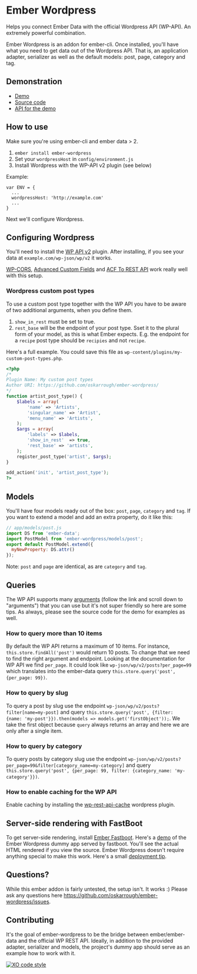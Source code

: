 # Ember Wordpress

Helps you connect Ember Data with the official Wordpress API (WP-API). An extremely powerful combination.

Ember Wordpress is an addon for ember-cli. Once installed, you'll have what you need to get data out of the Wordpress API. That is, an application adapter, serializer as well as the default models: post, page, category and tag.

## Demonstration

- [Demo](https://ember-wordpress.surge.sh/)
- [Source code](https://github.com/oskarrough/ember-wordpress/tree/master/tests/dummy/app)
- [API for the demo](https://dev-ember-wordpress.pantheonsite.io/wp-json/wp/v2/)

## How to use

Make sure you're using ember-cli and ember data > 2.

1. `ember install ember-wordpress`
2. Set your `wordpressHost` in `config/environment.js`
3. Install Wordpress with the WP-API v2 plugin (see below)

Example:

```
var ENV = {
  ...
  wordpressHost: 'http://example.com'
  ...
}
```

Next we'll configure Wordpress.

## Configuring Wordpress

You'll need to install the [WP API v2](https://wordpress.org/plugins/rest-api/) plugin. After installing, if you see your data at `example.com/wp-json/wp/v2` it works.

[WP-CORS](https://wordpress.org/plugins/wp-cors/), [Advanced Custom Fields](https://wordpress.org/plugins/advanced-custom-fields/) and [ACF To REST API](https://wordpress.org/plugins/acf-to-rest-api/) work really well with this setup.

### Wordpress custom post types

To use a custom post type together with the WP API you have to be aware of two additional arguments, when you define them.

1. `show_in_rest` must be set to true.
2. `rest_base` will be the endpoint of your post type. Sset it to the plural form of your model, as this is what Ember expects. E.g. the endpoint for a `recipe` post type should be `recipies` and not `recipe`.

Here's a full example. You could save this file as `wp-content/plugins/my-custom-post-types.php`.

```php
<?php
/*
Plugin Name: My custom post types
Author URI: https://github.com/oskarrough/ember-wordpress/
*/
function artist_post_type() {
	$labels = array(
		'name' => 'Artists',
		'singular_name' => 'Artist',
		'menu_name' => 'Artists',
	);
	$args = array(
		'labels' => $labels,
		'show_in_rest'	=> true,
		'rest_base' => 'artists',
	);
	register_post_type('artist', $args);
}

add_action('init', 'artist_post_type');
?>
```

## Models

You'll have four models ready out of the box:  `post`, `page`, `category` and `tag`.  If you want to extend a model and add an extra property, do it like this:

```js
// app/models/post.js
import DS from 'ember-data';
import PostModel from 'ember-wordpress/models/post';
export default PostModel.extend({
  myNewProperty: DS.attr()
});
```

Note: `post` and `page` are identical, as are `category` and `tag`.

## Queries

The WP API supports many [arguments](http://v2.wp-api.org/reference/posts/) (follow the link and scroll down to "arguments") that you can use but it's not super friendly so here are some tips. As always, please see the source code for the demo for examples as well.

### How to query more than 10 items

By default the WP API returns a maximum of 10 items. For instance, `this.store.findAll('post')` would return 10 posts. To change that we need to find the right argument and endpoint. Looking at the documentation for WP API we find `per_page`. It could look like `wp-json/wp/v2/posts?per_page=99` which translates into the ember-data query `this.store.query('post', {per_page: 99})`.

### How to query by slug

To query a post by slug use the endpoint `wp-json/wp/v2/posts?filter[name=my-post]` and query `this.store.query('post', {filter: {name: 'my-post'}}).then(models => models.get('firstObject'));`. We take the first object because `query` always returns an array and here we are only after a single item.

### How to query by category

To query posts by category slug use the endpoint `wp-json/wp/v2/posts?per_page=99&filter[category_name=my-category]` and query `this.store.query('post', {per_page: 99, filter: {category_name: 'my-category'}})`.

### How to enable caching for the WP API

Enable caching by installing the [wp-rest-api-cache](https://github.com/airesvsg/wp-rest-api-cache) wordpress plugin.

## Server-side rendering with FastBoot

To get server-side rendering, install [Ember Fastboot](https://ember-fastboot.com/). Here's a [demo](https://ember-wordpress-nymqnnqwxp.now.sh/) of the Ember Wordpress dummy app served by fastboot. You'll see the actual HTML rendered if you view the source. Ember Wordpress doesn't require anything special to make this work. Here's a small [deployment tip](https://gist.github.com/oskarrough/42cef880cbfa874637e90c08102f18d0).

## Questions?

While this ember addon is fairly untested, the setup isn't. It works :) Please ask any questions here https://github.com/oskarrough/ember-wordpress/issues.

## Contributing

It's the goal of ember-wordpress to be the bridge between ember/ember-data and the official WP REST API. Ideally, in addition to the provided adapter, serializer and models, the project's dummy app should serve as an example how to work with it.

[![XO code style](https://img.shields.io/badge/code_style-XO-5ed9c7.svg)](https://github.com/sindresorhus/xo)
